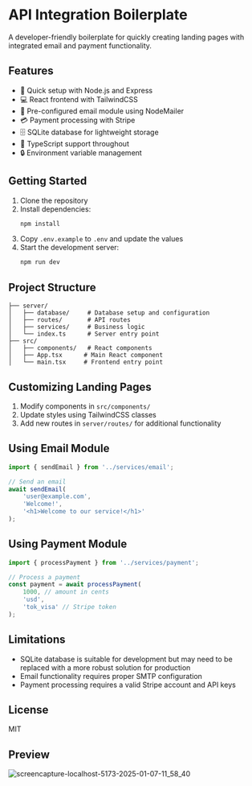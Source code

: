 # API Integration Boilerplate

A developer-friendly boilerplate for quickly creating landing pages with integrated email and payment functionality.

## Features

- 🚀 Quick setup with Node.js and Express
- 💻 React frontend with TailwindCSS
- 📧 Pre-configured email module using NodeMailer
- 💳 Payment processing with Stripe
- 🗄️ SQLite database for lightweight storage
- 📝 TypeScript support throughout
- 🔒 Environment variable management

## Getting Started

1. Clone the repository
2. Install dependencies:
   ```bash
   npm install
   ```
3. Copy `.env.example` to `.env` and update the values
4. Start the development server:
   ```bash
   npm run dev
   ```

## Project Structure

```
├── server/
│   ├── database/     # Database setup and configuration
│   ├── routes/       # API routes
│   ├── services/     # Business logic
│   └── index.ts      # Server entry point
├── src/
│   ├── components/   # React components
│   ├── App.tsx      # Main React component
│   └── main.tsx     # Frontend entry point
```

## Customizing Landing Pages

1. Modify components in `src/components/`
2. Update styles using TailwindCSS classes
3. Add new routes in `server/routes/` for additional functionality

## Using Email Module

```typescript
import { sendEmail } from '../services/email';

// Send an email
await sendEmail(
	'user@example.com',
	'Welcome!',
	'<h1>Welcome to our service!</h1>'
);
```

## Using Payment Module

```typescript
import { processPayment } from '../services/payment';

// Process a payment
const payment = await processPayment(
	1000, // amount in cents
	'usd',
	'tok_visa' // Stripe token
);
```

## Limitations

- SQLite database is suitable for development but may need to be replaced with a more robust solution for production
- Email functionality requires proper SMTP configuration
- Payment processing requires a valid Stripe account and API keys

## License

MIT

## Preview

![screencapture-localhost-5173-2025-01-07-11_58_40](https://github.com/user-attachments/assets/9c53d433-1bc7-444c-ad19-99bc575de2a8)
